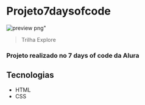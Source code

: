 # Projeto7daysofcode

![preview png](https://user-images.githubusercontent.com/115669176/198165928-29054b64-8f63-4477-a985-4f6271fbb523.png)"

> Trilha Explore

<h3>Projeto realizado no 7 days of code da Alura</h3>

## Tecnologias

- HTML
- CSS
